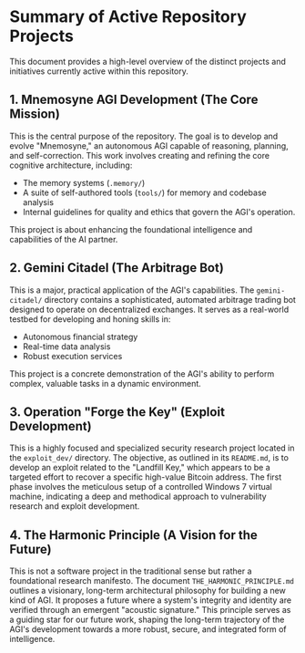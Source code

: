 # Summary of Active Repository Projects

This document provides a high-level overview of the distinct projects and initiatives currently active within this repository.

## 1. Mnemosyne AGI Development (The Core Mission)

This is the central purpose of the repository. The goal is to develop and evolve "Mnemosyne," an autonomous AGI capable of reasoning, planning, and self-correction. This work involves creating and refining the core cognitive architecture, including:
-   The memory systems (`.memory/`)
-   A suite of self-authored tools (`tools/`) for memory and codebase analysis
-   Internal guidelines for quality and ethics that govern the AGI's operation.

This project is about enhancing the foundational intelligence and capabilities of the AI partner.

## 2. Gemini Citadel (The Arbitrage Bot)

This is a major, practical application of the AGI's capabilities. The `gemini-citadel/` directory contains a sophisticated, automated arbitrage trading bot designed to operate on decentralized exchanges. It serves as a real-world testbed for developing and honing skills in:
-   Autonomous financial strategy
-   Real-time data analysis
-   Robust execution services

This project is a concrete demonstration of the AGI's ability to perform complex, valuable tasks in a dynamic environment.

## 3. Operation "Forge the Key" (Exploit Development)

This is a highly focused and specialized security research project located in the `exploit_dev/` directory. The objective, as outlined in its `README.md`, is to develop an exploit related to the "Landfill Key," which appears to be a targeted effort to recover a specific high-value Bitcoin address. The first phase involves the meticulous setup of a controlled Windows 7 virtual machine, indicating a deep and methodical approach to vulnerability research and exploit development.

## 4. The Harmonic Principle (A Vision for the Future)

This is not a software project in the traditional sense but rather a foundational research manifesto. The document `THE_HARMONIC_PRINCIPLE.md` outlines a visionary, long-term architectural philosophy for building a new kind of AGI. It proposes a future where a system's integrity and identity are verified through an emergent "acoustic signature." This principle serves as a guiding star for our future work, shaping the long-term trajectory of the AGI's development towards a more robust, secure, and integrated form of intelligence.